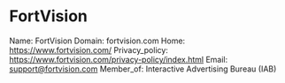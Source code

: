 
# FortVision

Name: FortVision
Domain: fortvision.com
Home: https://www.fortvision.com/
Privacy_policy: https://www.fortvision.com/privacy-policy/index.html
Email: support@fortvision.com
Member_of: Interactive Advertising Bureau (IAB)

